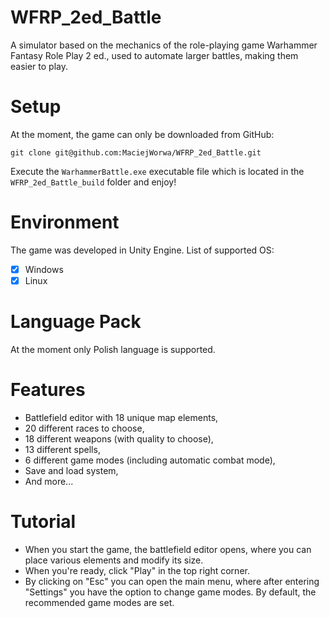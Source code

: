 # WFRP_2ed_Battle

A simulator based on the mechanics of the role-playing game Warhammer Fantasy Role Play 2 ed., used to automate larger battles, making them easier to play.

# Setup

At the moment, the game can only be downloaded from GitHub:

    git clone git@github.com:MaciejWorwa/WFRP_2ed_Battle.git

Execute the `WarhammerBattle.exe` executable file which is located in the `WFRP_2ed_Battle_build` folder and enjoy!

# Environment

The game was developed in Unity Engine. List of supported OS:
- [x] Windows
- [x] Linux

# Language Pack

At the moment only Polish language is supported.

# Features

- Battlefield editor with 18 unique map elements,
- 20 different races to choose,
- 18 different weapons (with quality to choose),
- 13 different spells,
- 6 different game modes (including automatic combat mode),
- Save and load system,
- And more...

# Tutorial

- When you start the game, the battlefield editor opens, where you can place various elements and modify its size.
- When you're ready, click "Play" in the top right corner.
- By clicking on "Esc" you can open the main menu, where after entering "Settings" you have the option to change game modes. By default, the recommended game modes are set.
